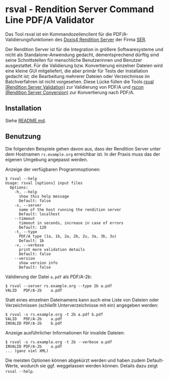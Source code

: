 # rsval - Rendition Server Command Line PDF/A Validator

Das Tool rsval ist ein Kommandozeilenclient für die PDF/A-Validierungsfunktionen
des [Doxis4 Rendition Server][rs] der Firma [SER][ser].

Der Rendition Server ist für die Integration in größere Softwaresysteme und
nicht als Standalone-Anwendung gedacht, dementsprechend dürftig sind seine
Schnittstellen für menschliche Benutzerinnen und Benutzer ausgestattet. Für die
Validierung bzw. Konvertierung einzelner Dateien wird eine kleine GUI
mitgeliefert, die aber primär für Tests der Installation gedacht ist; die
Bearbeitung mehrerer Dateien oder Verzeichnisse im Batchverfahren ist nicht
vorgesehen. Diese Lücke füllen die Tools [rsval (Rendition Server
Validation)][rsval] zur Validierung von PDF/A und [rscon (Rendition Server
Conversion)][rscon] zur Konvertierung nach PDF/A.

[ser]: https://www.sergroup.com/
[rs]: https://web.archive.org/web/20181122130019/http://www.ser-solutions.com/media-library/overview/medien/server-side-format-conversion-doxis4-rendition-server.html
[rsval]: https://github.com/lavnrw/rsval
[rscon]: https://github.com/lavnrw/rscon

## Installation

Siehe [README.md](README.md).

## Benutzung

Die folgenden Beispiele gehen davon aus, dass der Rendition Server unter dem
Hostnamen `rs.example.org` erreichbar ist. In der Praxis muss das der eigenen
Umgebung angepasst werden.

Anzeige der verfügbaren Programmoptionen:

~~~console
$ rsval --help
Usage: rsval [options] input files
  Options:
    -h, --help
      show this help message
      Default: false
    -s, --server
      name of the host running the rendition server
      Default: localhost
    --timeout
      timeout in seconds, increase in case of errors
      Default: 120
    -t, --type
      PDF/A type (1a, 1b, 2a, 2b, 2u, 3a, 3b, 3u)
      Default: 1b
    -v, --verbose
      print more validation details
      Default: false
    --version
      show version info
      Default: false
~~~

Validierung der Datei `a.pdf` als PDF/A-2b:

~~~console
$ rsval --server rs.example.org --type 2b a.pdf
VALID   PDF/A-2b    a.pdf
~~~

Statt eines einzelnen Dateinamens kann auch eine Liste von Dateien oder
Verzeichnissen (schließt Unterverzeichnisse mit ein) angegeben werden:

~~~console
$ rsval -s rs.example.org -t 2b a.pdf b.pdf
VALID   PDF/A-2b    a.pdf
INVALID PDF/A-2b    b.pdf
~~~

Anzeige ausführlicher Informationen für invalide Dateien:

~~~console
$ rsval -s rs.example.org -t 2b --verbose a.pdf
INVALID PDF/A-2b    a.pdf
... (ganz viel XML)
~~~

Die meisten Optionen können abgekürzt werden und haben zudem Default-Werte,
wodurch sie ggf. weggelassen werden können. Details dazu zeigt `rsval --help`.
